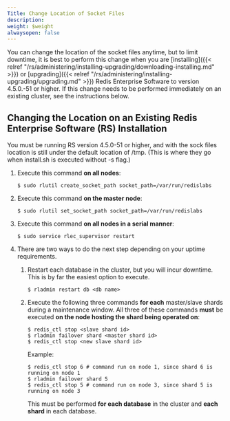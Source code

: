 ```yaml
---
Title: Change Location of Socket Files
description: 
weight: $weight
alwaysopen: false
---
```

You can change the location of the socket files anytime, but to limit
downtime, it is best to perform this change when you are
[installing]({{< relref "/rs/administering/installing-upgrading/downloading-installing.md" >}})
or
[upgrading]({{< relref "/rs/administering/installing-upgrading/upgrading.md" >}})
Redis Enterprise Software to version 4.5.0.-51 or higher. If this change
needs to be performed immediately on an existing cluster, see the
instructions below.

## Changing the Location on an Existing Redis Enterprise Software (RS) Installation

You must be running RS version 4.5.0-51 or higher, and with the sock
files location is still under the default location of /tmp. (This is
where they go when install.sh is executed without -s flag.)

1.  Execute this command **on all nodes**:

    ``` src
    $ sudo rlutil create_socket_path socket_path=/var/run/redislabs
    ```

2.  Execute this command **on the master node**:

    ``` src
    $ sudo rlutil set_socket_path socket_path=/var/run/redislabs
    ```

3.  Execute this command **on all nodes in a serial manner**:

    ``` src
    $ sudo service rlec_supervisor restart
    ```

4.  There are two ways to do the next step depending on your uptime
    requirements.
    1.  Restart each database in the cluster, but you will incur
        downtime. This is by far the easiest option to execute.

        ``` src
        $ rladmin restart db <db name>
        ```

    2.  Execute the following three commands **for each** master/slave
        shards during a maintenance window. All three of these commands
        **must** be executed **on the node hosting the shard being
        operated on**:

        ``` src
        $ redis_ctl stop <slave shard id>
        $ rladmin failover shard <master shard id>
        $ redis_ctl stop <new slave shard id>
        ```

        Example:

        ``` src
        $ redis_ctl stop 6 # command run on node 1, since shard 6 is running on node 1
        $ rladmin failover shard 5
        $ redis_ctl stop 5 # command run on node 3, since shard 5 is running on node 3
        ```

        This must be performed **for each database** in the cluster and
        **each shard** in each database.

